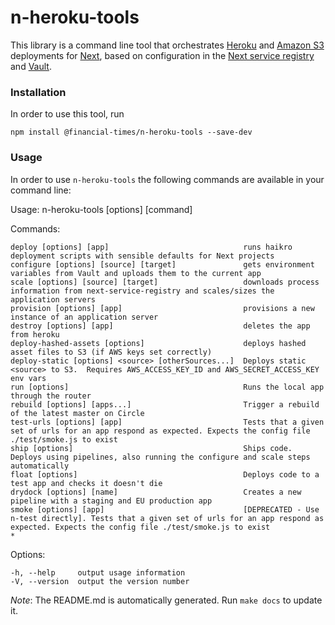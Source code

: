 # n-heroku-tools
This library is a command line tool that orchestrates [Heroku](https://www.heroku.com/) and [Amazon S3](https://aws.amazon.com/s3/) deployments for [Next](https://github.com/Financial-Times/next/wiki), based on configuration in the [Next service registry](https://next-registry.ft.com/v2/) and [Vault](https://www.vaultproject.io/).
### Installation
In order to use this tool, run
```
npm install @financial-times/n-heroku-tools --save-dev
```

 ### Usage
In order to use `n-heroku-tools` the following commands are available in your command line:

  Usage: n-heroku-tools [options] [command]


  Commands:

    deploy [options] [app]                              runs haikro deployment scripts with sensible defaults for Next projects
    configure [options] [source] [target]               gets environment variables from Vault and uploads them to the current app
    scale [options] [source] [target]                   downloads process information from next-service-registry and scales/sizes the application servers
    provision [options] [app]                           provisions a new instance of an application server
    destroy [options] [app]                             deletes the app from heroku
    deploy-hashed-assets [options]                      deploys hashed asset files to S3 (if AWS keys set correctly)
    deploy-static [options] <source> [otherSources...]  Deploys static <source> to S3.  Requires AWS_ACCESS_KEY_ID and AWS_SECRET_ACCESS_KEY env vars
    run [options]                                       Runs the local app through the router
    rebuild [options] [apps...]                         Trigger a rebuild of the latest master on Circle
    test-urls [options] [app]                           Tests that a given set of urls for an app respond as expected. Expects the config file ./test/smoke.js to exist
    ship [options]                                      Ships code.  Deploys using pipelines, also running the configure and scale steps automatically
    float [options]                                     Deploys code to a test app and checks it doesn't die
    drydock [options] [name]                            Creates a new pipeline with a staging and EU production app
    smoke [options] [app]                               [DEPRECATED - Use n-test directly]. Tests that a given set of urls for an app respond as expected. Expects the config file ./test/smoke.js to exist
    *                                                 

  Options:

    -h, --help     output usage information
    -V, --version  output the version number

*Note*: The README.md is automatically generated.  Run `make docs` to update it.
